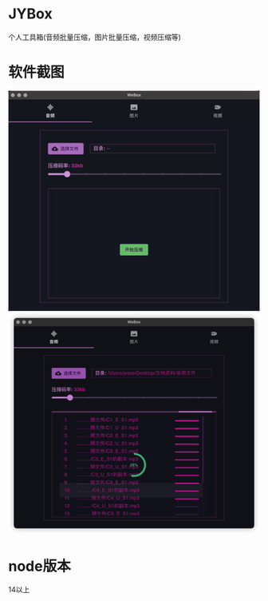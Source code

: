 # JYBox
个人工具箱(音频批量压缩，图片批量压缩，视频压缩等)

# 软件截图
![Alt text](image.png)
![Alt text](image-1.png)

# node版本
14以上